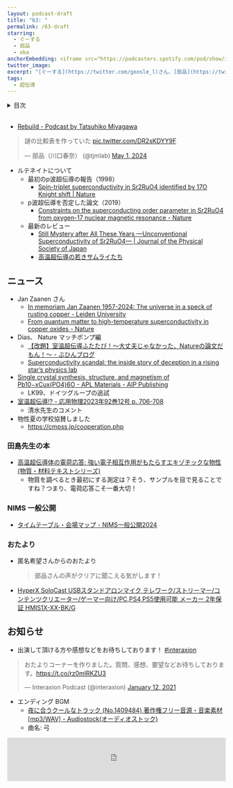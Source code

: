 ```yaml
---
layout: podcast-draft
title: "63: "
permalink: /63-draft
starring:
  - ぐーする
  - 部品
  - oka
anchorEmbedding: <iframe src="https://podcasters.spotify.com/pod/show/interaxion/embed/episodes/62-Altermagnet-e2mq633" height="102px" width="100%" frameborder="0" scrolling="no"></iframe>
twitter_image: 
excerpt: "[ぐーする](https://twitter.com/goosle_l)さん、[部品](https://twitter.com/tjmlab)、[おか](https://twitter.com/nowohyeah)でについて話しました。 (2024/05/27 収録)"
tags:
  - 超伝導
---
```


<details>
<!-- https://github.com/gettalong/kramdown/issues/155#issuecomment-339793629 -->
<summary markdown='span'>目次</summary>
<nav>
  * this unordered seed list will be replaced by toc as unordered list
  {:toc}
<!-- https://stackoverflow.com/a/38419441/11480802 -->
</nav>
</details>
<br>


- [Rebuild - Podcast by Tatsuhiko Miyagawa](https://rebuild.fm/)

<blockquote class="twitter-tweet tw-align-center"><p lang="ja" dir="ltr">謎の比較表を作っていた <a href="https://t.co/DR2sKDYY9F">pic.twitter.com/DR2sKDYY9F</a></p>&mdash; 部品（川口春奈） (@tjmlab) <a href="https://twitter.com/tjmlab/status/1785501232460976571?ref_src=twsrc%5Etfw">May 1, 2024</a></blockquote> <script async src="https://platform.twitter.com/widgets.js" charset="utf-8"></script>

- ルテネイトについて
  - 最初のp波超伝導の報告（1998）
    - [Spin-triplet superconductivity in Sr2RuO4 identified by 17O Knight shift | Nature](https://www.nature.com/articles/25315)
  - p波超伝導を否定した論文（2019）
    - [Constraints on the superconducting order parameter in Sr2RuO4 from oxygen-17 nuclear magnetic resonance - Nature](https://www.nature.com/articles/s41586-019-1596-2)
  - 最新のレビュー
    - [Still Mystery after All These Years —Unconventional Superconductivity of Sr2RuO4— | Journal of the Physical Society of Japan](https://journals.jps.jp/doi/10.7566/JPSJ.93.062001)
    - [高温超伝導の若きサムライたち](https://amzn.to/3WQoZKh)

## ニュース

- Jan Zaanen さん
  - [In memoriam Jan Zaanen 1957-2024: The universe in a speck of rusting copper - Leiden University](https://www.universiteitleiden.nl/en/news/2024/01/in-memoriam-jan-zaanen-1957-2024-the-universe-in-a-speck-of-rusting-copper)
  - [From quantum matter to high-temperature superconductivity in copper oxides - Nature](https://www.nature.com/articles/nature14165)
- Dias、 Nature マッチポンプ編
  - [【改題】室温超伝導ふたたび！～大丈夫じゃなかった、Natureの論文だもん！～ - ぶひんブログ](https://buhin-blog.blogspot.com/2023/03/nature.html)
  - [Superconductivity scandal: the inside story of deception in a rising star’s physics lab](https://www.nature.com/articles/d41586-024-00716-2)
- [Single crystal synthesis, structure, and magnetism of Pb10−xCux(PO4)6O - APL Materials - AIP Publishing](https://pubs.aip.org/aip/apm/article/11/10/101128/2918237)
  - LK99、ドイツグループの追試
- [室温超伝導!? - 応用物理2023年92巻12号 p. 706-708](https://www.jstage.jst.go.jp/article/oubutsu/92/12/92_706/_article/-char/ja)
  - 清水先生のコメント
- 物性夏の学校協賛しました
  - https://cmpss.jp/cooperation.php


### 田島先生の本


- [高温超伝導体の電荷応答: 強い電子相互作用がもたらすエキゾチックな物性 (物質・材料テキストシリーズ)](https://amzn.to/4dW5hmw)
  - 物質を調べるとき最初にする測定は？そう、サンプルを目で見ることですね？つまり、電荷応答こそ一番大切！

### NIMS 一般公開

- [タイムテーブル・会場マップ - NIMS一般公開2024](https://www.nims.go.jp/openhouse/timetable_map.html)

### おたより

- 匿名希望さんからのおたより
  >部品さんの声がクリアに聞こえる気がします！
- [HyperX SoloCast USBスタンドアロンマイク テレワーク/ストリーマー/コンテンツクリエーター/ゲーマー向け/PC,PS4,PS5使用可能 メーカー 2年保証 HMIS1X-XX-BK/G](https://amzn.to/3WU9YqI)

## お知らせ

- 出演して頂ける方や感想などをお待ちしております！ [#interaxion](https://twitter.com/hashtag/interaxion)

<blockquote class="twitter-tweet tw-align-center"><p lang="ja" dir="ltr">おたよりコーナーを作りました。質問、感想、要望などお待ちしております。<a href="https://t.co/rz0mlRKZU3">https://t.co/rz0mlRKZU3</a></p>— Interaxion Podcast (@interaxion) <a href="https://twitter.com/interaxion/status/1348936492488421378?ref_src=twsrc%5Etfw">January 12, 2021</a>
</blockquote> <script async src="https://platform.twitter.com/widgets.js" charset="utf-8"></script>

- エンディング BGM
  - [夜に合うクールなトラック (No.1409484) 著作権フリー音源・音楽素材 [mp3/WAV] - Audiostock(オーディオストック)](https://audiostock.jp/audio/1409484)
  - 曲名: 弓

<iframe width="100%" height="100" scrolling="no" frameborder="no" src="https://audiostock.jp/embed?id=1409484"></iframe>
